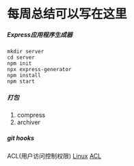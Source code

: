 # 每周总结可以写在这里
##### Express应用程序生成器
```
mkdir server
cd server
npm init
npx express-generator
npm install
npm start
```
##### 打包
1. compress
2. archiver

##### git hooks
ACL(用户访问控制权限)
[Linux](https://www.howtogeek.com/437958/how-to-use-the-chmod-command-on-linux/)
[ACL](https://www.cnblogs.com/Andy-Shi/p/11683753.html)



